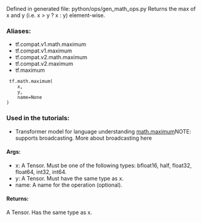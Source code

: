 Defined in generated file: python/ops/gen_math_ops.py
Returns the max of x and y (i.e. x > y ? x : y) element-wise.
### Aliases:
- tf.compat.v1.math.maximum
- tf.compat.v1.maximum
- tf.compat.v2.math.maximum
- tf.compat.v2.maximum
- tf.maximum

```
 tf.math.maximum(
    x,
    y,
    name=None
)
```
### Used in the tutorials:
- Transformer model for language understanding
[math.maximum](https://tensorflow.google.cn/api_docs/python/tf/math/maximum)NOTE:  supports broadcasting. More about broadcasting here

#### Args:
- x: A Tensor. Must be one of the following types: bfloat16, half, float32, float64, int32, int64.
- y: A Tensor. Must have the same type as x.
- name: A name for the operation (optional).
#### Returns:
A Tensor. Has the same type as x.
